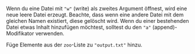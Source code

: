 Wenn du eine Datei mit `"w"` (write)
als zweites Argument öffnest,
wird eine neue leere Datei erzeugt.
Beachte, dass wenn eine andere Datei
mit dem gleichen Namen existiert,
diese gelöscht wird. Wenn du einer
bestehenden Datei etwas Inhalt
hinzufügen möchtest, solltest du den
`"a"` (append)-Modifikator verwenden.

Füge Elemente aus der `zoo`-Liste zu
`"output.txt"` hinzu.
